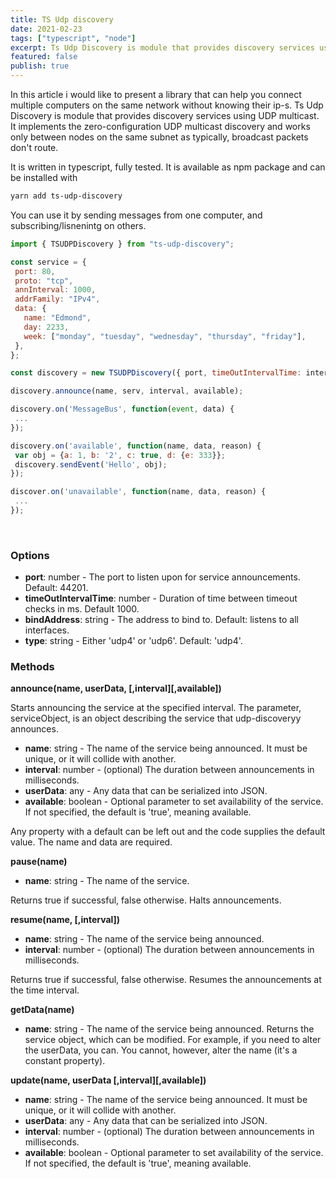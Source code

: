 ```yaml
---
title: TS Udp discovery
date: 2021-02-23
tags: ["typescript", "node"]
excerpt: Ts Udp Discovery is module that provides discovery services using UDP multicast. It implements the zero-configuration UDP multicast discovery.
featured: false
publish: true
---
```


In this article i would like to present a library that can help you connect multiple computers on the same network without knowing their ip-s. Ts Udp Discovery is module that provides discovery services using UDP multicast. It implements the zero-configuration UDP multicast discovery and works only between nodes on the same subnet as typically, broadcast packets don't route.

It is written in typescript, fully tested. It is available as npm package and can be installed with

```bash
yarn add ts-udp-discovery
```

You can use it by sending messages from one computer, and subscribing/lisnenintg on others.

```javascript
import { TSUDPDiscovery } from "ts-udp-discovery";

const service = {
 port: 80,
 proto: "tcp",
 annInterval: 1000,
 addrFamily: "IPv4",
 data: {
   name: "Edmond",
   day: 2233,
   week: ["monday", "tuesday", "wednesday", "thursday", "friday"],
 },
};

const discovery = new TSUDPDiscovery({ port, timeOutIntervalTime: interval });

discovery.announce(name, serv, interval, available);

discovery.on('MessageBus', function(event, data) {
 ...
});
```

```javascript
discovery.on('available', function(name, data, reason) {
 var obj = {a: 1, b: '2', c: true, d: {e: 333}};
 discovery.sendEvent('Hello', obj);
});

discover.on('unavailable', function(name, data, reason) {
 ...
});
```

<br />

### Options

- **port**: number - The port to listen upon for service announcements. Default: 44201.
- **timeOutIntervalTime**: number - Duration of time between timeout checks in ms. Default 1000.
- **bindAddress**: string - The address to bind to. Default: listens to all interfaces.
- **type**: string - Either 'udp4' or 'udp6'. Default: 'udp4'.

### Methods

**announce(name, userData, [,interval][,available])**

Starts announcing the service at the specified interval. The parameter, serviceObject, is an object describing the service that udp-discoveryy announces.

- **name**: string - The name of the service being announced. It must be unique, or it will collide with another.
- **interval**: number - (optional) The duration between announcements in milliseconds.
- **userData**: any - Any data that can be serialized into JSON.
- **available**: boolean - Optional parameter to set availability of the service. If not specified, the default is 'true', meaning available.

Any property with a default can be left out and the code supplies the default value. The name and data are required.

**pause(name)**

- **name**: string - The name of the service.

Returns true if successful, false otherwise.
Halts announcements.

**resume(name, [,interval])**

- **name**: string - The name of the service being announced.
- **interval**: number - (optional) The duration between announcements in milliseconds.

Returns true if successful, false otherwise.
Resumes the announcements at the time interval.

**getData(name)**

- **name**: string - The name of the service being announced.
  Returns the service object, which can be modified. For example, if you need to alter the userData, you can. You cannot, however, alter the name (it's a constant property).

**update(name, userData [,interval][,available])**

- **name**: string - The name of the service being announced. It must be unique, or it will collide with another.
- **userData**: any - Any data that can be serialized into JSON.
- **interval**: number - (optional) The duration between announcements in milliseconds.
- **available**: boolean - Optional parameter to set availability of the service. If not specified, the default is 'true', meaning available.
